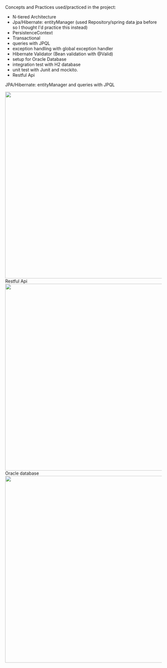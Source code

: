 Concepts and Practices used/practiced in the project:

- N-tiered Architecture
- Jpa/Hibernate: entityManager (used Repository/spring data jpa before so I thought I'd practice this instead)
- PersistenceContext
- Transactional
- queries with JPQL
- exception handling with global exception handler
- Hibernate Validator (Bean validation with @Valid)
- setup for Oracle Database
- integration test with H2 database
- unit test with Junit and mockito.
- Restful Api

JPA/Hibernate: entityManager and queries with JPQL

<img src="https://i.imgur.com/reswWJ5.png" width="600"/>
Restful Api

<img src="https://i.imgur.com/LQ8biHf.png" width="600"/>
Oracle database

<img src="https://i.imgur.com/Zq9gvLj.png" width="600"/>
